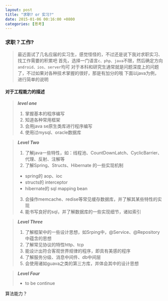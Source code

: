 ```yaml
---
layout: post
title: "求职? or 实习?"
date: 2015-01-06 00:16:00 +0800
categories: [思考]
---
```


### 求职？工作?
> 最近面试了几名应届的实习生，感觉怪怪的，不过还是说下我对求职实习、找工作需要的积累吧
> 首先，选择一门语言`c、php、java`不限，然后确定方向`android、ios、server`均可
> 对于本科和研究生通常就是问题深度上的问题了，不过如果对各种技术掌握的很好，那是有加分的哦
> 下面以java为例，进行简单的说明

#### 对于工程能力的描述

>  **_level one_**  
>  1. 掌握基本的程序编写  
>  2. 知道各种常用框架  
>  3. 会用java se原生类库进行程序编写  
>  4. 使用过mysql、oracle数据库

>  **_Level Two_**  
>   1. 了解java一些特性，如：线程池、CountDownLatch、CyclicBarrier、代理、反射、注解等  
>   2. 了解Spring、Structs、Hibernate 的一些实现机制  
>    * spring的 aop、ioc  
>    * structs的 interceptor  
>    * hibernate的 sql mapping bean  
>   3. 会操作memcache、redise等常见缓存数据库，并了解其某些特性的实现  
>   4. 能书写良好的sql，并了解数据库的一些实现细节，诸如索引

>   **_Level Three_**  
>   1. 了解框架中的一些设计思想，如Srping中，@Service、@Repository中蕴含的思想  
>   2. 了解常见协议的特性http、tcp  
>   3. 能设计出符合客观世界规律的程序，即具有美感的程序  
>   4. 了解服务分级、消息中间件、db中间层  
>   5. 会使用诸如guava之类的第三方库，并体会其中的设计思想

>   **_Level Four_**  
>   * to be continue

算法能力？
    
